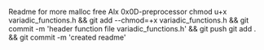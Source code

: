 Readme for more malloc free Alx 0x0D-preprocessor
chmod u+x variadic_functions.h && git add --chmod=+x variadic_functions.h && git commit -m 'header function file variadic_functions.h' && git push
git add . && git commit -m 'created readme'